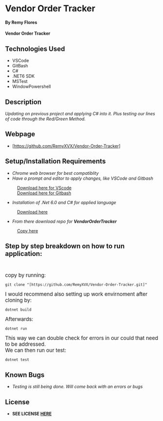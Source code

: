 # Vendor Order Tracker

#### By **Remy Flores**

#### **Vendor Order Tracker**

## Technologies Used
* VSCode
* GitBash
* C#
* .NET6 SDK
* MSTest
* WindowPowershell

## Description
_Updating on previous project and applying C# into it. Plus testing our lines of code through the Red/Green Method._

## Webpage
* [https://github.com/RemyXVX/Vendor-Order-Tracker]

## Setup/Installation Requirements
* _Chrome web browser for best compatiblity_
* _Have a prompt and editor to apply changes, like VSCode and Gitbash_

&nbsp;&nbsp;&nbsp;&nbsp;&nbsp;&nbsp;&nbsp;&nbsp;&nbsp;&nbsp;[Download here for VScode](https://code.visualstudio.com/download)<br>
&nbsp;&nbsp;&nbsp;&nbsp;&nbsp;&nbsp;&nbsp;&nbsp;&nbsp;&nbsp;[Download here for Gitbash](https://git-scm.com/downloads)

* _Installation of .Net 6.0 and C# for applied language_

&nbsp;&nbsp;&nbsp;&nbsp;&nbsp;&nbsp;&nbsp;&nbsp;&nbsp;&nbsp;[Download here](https://dotnet.microsoft.com/en-us/download/dotnet/6.0)

* _From there download repo for **VendorOrderTracker**_

&nbsp;&nbsp;&nbsp;&nbsp;&nbsp;&nbsp;&nbsp;&nbsp;&nbsp;&nbsp;[Copy here](https://github.com/RemyXVX/Vendor-Order-Tracker)

## Step by step breakdown on how to run application: ##
<br>

<big>copy by running:</big>

```
git clone "[https://github.com/RemyXVX/Vendor-Order-Tracker.git]"
````

<big>I would recommend also setting up work envirnoment after cloning by:</big>

```
dotnet build
```

<big>Afterwards:</big>

```
dotnet run
```

<big>This way we can double check for errors in our could that need to be addressed.<br>
We can then run our test:</big>

```
dotnet test
```

## Known Bugs
* _Testing is still being done. Will come back with an errors or bugs_

## License
* **SEE LICENSE [HERE](./LICENSE.txt)** 